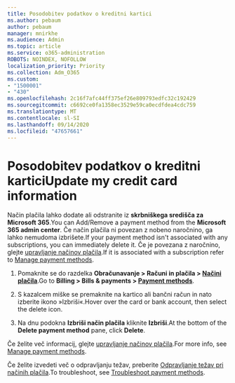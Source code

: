 ```yaml
---
title: Posodobitev podatkov o kreditni kartici
ms.author: pebaum
author: pebaum
manager: mnirkhe
ms.audience: Admin
ms.topic: article
ms.service: o365-administration
ROBOTS: NOINDEX, NOFOLLOW
localization_priority: Priority
ms.collection: Adm_O365
ms.custom:
- "1500001"
- "430"
ms.openlocfilehash: 2c16f7afc44ff375ef26e809793edfc32c192429
ms.sourcegitcommit: c6692ce0fa1358ec3529e59ca0ecdfdea4cdc759
ms.translationtype: MT
ms.contentlocale: sl-SI
ms.lasthandoff: 09/14/2020
ms.locfileid: "47657661"
---
```

# <a name="update-my-credit-card-information"></a><span data-ttu-id="a4ae3-102">Posodobitev podatkov o kreditni kartici</span><span class="sxs-lookup"><span data-stu-id="a4ae3-102">Update my credit card information</span></span>

<span data-ttu-id="a4ae3-103">Način plačila lahko dodate ali odstranite iz **skrbniškega središča za Microsoft 365**.</span><span class="sxs-lookup"><span data-stu-id="a4ae3-103">You can Add/Remove a payment method from the **Microsoft 365 admin center**.</span></span> <span data-ttu-id="a4ae3-104">Če način plačila ni povezan z nobeno naročnino, ga lahko nemudoma izbrišete.</span><span class="sxs-lookup"><span data-stu-id="a4ae3-104">If your payment method isn't associated with any subscriptions, you can immediately delete it.</span></span> <span data-ttu-id="a4ae3-105">Če je povezana z naročnino, glejte [upravljanje načinov plačila](https://docs.microsoft.com/microsoft-365/commerce/billing-and-payments/manage-payment-methods).</span><span class="sxs-lookup"><span data-stu-id="a4ae3-105">If it is associated with a subscription refer to [Manage payment methods](https://docs.microsoft.com/microsoft-365/commerce/billing-and-payments/manage-payment-methods).</span></span>

1. <span data-ttu-id="a4ae3-106">Pomaknite se do razdelka **Obračunavanje > Računi in plačila > [Načini plačila](https://go.microsoft.com/fwlink/p/?linkid=2018806)**.</span><span class="sxs-lookup"><span data-stu-id="a4ae3-106">Go to **Billing > Bills & payments > [Payment methods](https://go.microsoft.com/fwlink/p/?linkid=2018806)**.</span></span>

2. <span data-ttu-id="a4ae3-107">S kazalcem miške se premaknite na kartico ali bančni račun in nato izberite ikono »Izbriši«.</span><span class="sxs-lookup"><span data-stu-id="a4ae3-107">Hover over the card or bank account, then select the delete icon.</span></span>

3. <span data-ttu-id="a4ae3-108">Na dnu podokna **Izbriši način plačila** kliknite **Izbriši**.</span><span class="sxs-lookup"><span data-stu-id="a4ae3-108">At the bottom of the **Delete payment method** pane, click **Delete**.</span></span>

<span data-ttu-id="a4ae3-109">Če želite več informacij, glejte [upravljanje načinov plačila](https://docs.microsoft.com/microsoft-365/commerce/billing-and-payments/manage-payment-methods).</span><span class="sxs-lookup"><span data-stu-id="a4ae3-109">For more info, see [Manage payment methods](https://docs.microsoft.com/microsoft-365/commerce/billing-and-payments/manage-payment-methods).</span></span>

<span data-ttu-id="a4ae3-110">Če želite izvedeti več o odpravljanju težav, preberite [Odpravljanje težav pri načinih plačila](https://docs.microsoft.com/microsoft-365/commerce/billing-and-payments/manage-payment-methods#troubleshoot-payment-methods).</span><span class="sxs-lookup"><span data-stu-id="a4ae3-110">To troubleshoot, see [Troubleshoot payment methods](https://docs.microsoft.com/microsoft-365/commerce/billing-and-payments/manage-payment-methods#troubleshoot-payment-methods).</span></span>

